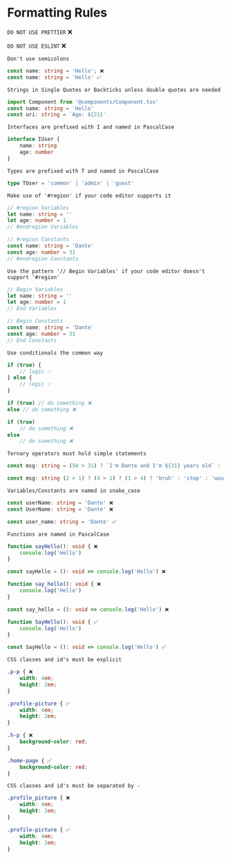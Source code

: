 # Formatting Rules

`DO NOT USE PRETTIER` ❌

`DO NOT USE ESLINT` ❌

`Don't use semicolons`
```TypeScript
const name: string = 'Hello'; ❌
const name: string = 'Hello' ✅
```

`Strings in Single Quotes or Backticks unless double quotes are needed`
```TypeScript
import Component from '@components/Component.tsx'
const name: string = 'Hello'
const uri: string = `Age: ${21}`
```

`Interfaces are prefixed with I and named in PascalCase`
```TypeScript
interface IUser {
    name: string
    age: number
}
```

`Types are prefixed with T and named in PascalCase`
```TypeScript
type TUser = 'common' | 'admin' | 'guest'
```

```Make use of '#region' if your code editor supports it```
```TypeScript
// #region Variables
let name: string = ''
let age: number = 1
// #endregion Variables

// #region Constants
const name: string = 'Dante'
const age: number = 31
// #endregion Constants
```

`Use the pattern '// Begin Variables' if your code editor doesn't support '#region'`
```TypeScript
// Begin Variables
let name: string = ''
let age: number = 1
// End Variables

// Begin Constants
const name: string = 'Dante'
const age: number = 31
// End Constants
```

`Use conditionals the common way`
```TypeScript
if (true) { 
    // logic ✅
} else {
    // logic ✅
}

if (true) // do something ❌
else // do something ❌

if (true)
    // do something ❌
else 
    // do something ❌
```

`Ternary operators must hold simple statements`
```TypeScript
const msg: string = (50 > 31) ? `I'm Dante and I'm ${31} years old` : `I'm Vergil and I'm ${31} years old` ✅

const msg: string (2 > 1) ? (4 > 1) ? (1 > 4) ? 'bruh' : 'stop' : 'wou' : (10 < 2) ? 'no' : 'omg' ❌
```

`Variables/Constants are named in snake_case`
```TypeScript
const userName: string = 'Dante' ❌
const UserName: string = 'Dante' ❌

const user_name: string = 'Dante' ✅
```

`Functions are named in PascalCase`
```TypeScript
function sayHello(): void { ❌
    console.log('Hello')
}

const sayHello = (): void => console.log('Hello') ❌

function say_hello(): void { ❌
    console.log('Hello')
}

const say_hello = (): void => console.log('Hello') ❌

function SayHello(): void { ✅
    console.log('Hello')
}

const SayHello = (): void => console.log('Hello') ✅
```


`CSS classes and id's must be explicit`
```CSS
.p-p { ❌
    width: 4em;
    height: 2em;
}

.profile-picture { ✅
    width: 4em;
    height: 2em;
}

.h-p { ❌
    background-color: red;
}

.home-page { ✅
    background-color: red;
}
```

`CSS classes and id's must be separated by -`
```CSS
.profile_picture { ❌
    width: 4em;
    height: 2em;
}

.profile-picture { ✅
    width: 4em;
    height: 2em;
}
```